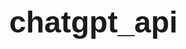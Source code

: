 # chatgpt_api

<!DOCTYPE html>
<html>
<head>
	<title>ChatGPT API</title>
	<style>
		body {
			font-family: Arial, sans-serif;
			line-height: 1.5;
			margin: 0;
			padding: 0;
		}

		.container {
			max-width: 800px;
			margin: 0 auto;
			padding: 20px;
		}

		h1, h2, h3 {
			margin-top: 0;
		}

		h1 {
			font-size: 48px;
			font-weight: bold;
			text-align: center;
			margin-bottom: 20px;
		}

		h2 {
			font-size: 36px;
			margin-bottom: 10px;
		}

		h3 {
			font-size: 24px;
			margin-bottom: 10px;
		}

		p {
			margin: 0;
			padding: 0;
			font-size: 16px;
			line-height: 1.5;
			margin-bottom: 10px;
		}

		code {
			font-family: Consolas, monospace;
			font-size: 14px;
			background-color: #eee;
			padding: 5px;
			border-radius: 5px;
			overflow: auto;
			display: inline-block;
		}

		pre {
			font-family: Consolas, monospace;
			font-size: 14px;
			background-color: #eee;
			padding: 10px;
			border-radius: 5px;
			overflow: auto;
		}

		.highlight {
			color: #007bff;
			font-weight: bold;
		}

		.button {
			display: inline-block;
			background-color: #007bff;
			color: #fff;
			padding: 10px 20px;
			border-radius: 5px;
			text-decoration: none;
			font-size: 18px;
			margin-top: 20px;
		}

		.button:hover {
			background-color: #0056b3;
		}
	</style>
</head>
<body>
	<div class="container">
		<h1>ChatGPT API</h1>

		<p>This repository contains a standalone Python script called <code>chat.py</code> that uses OpenAI's GPT-3 language model to generate responses to user input. The script can be run locally on your machine and does not require deployment to a hosting provider.</p>

		<h2>Getting Started</h2>

		<p>To use this script, you will need an OpenAI API key. You can sign up for an API key <a href="https://beta.openai.com/signup/">here</a>. Once you have an API key, you can set it as an environment variable in your terminal or in a configuration file called <code>config.py</code>.</p>

		<p>To set the API key as an environment variable, run the following command in your terminal:</p>

		<pre><code>export OPENAI_API_KEY=<span class="highlight">&lt;your-api-key&gt;</span></code></pre>

		<p>To set the API key in a <code>config.py</code> file, create a new file in the same directory as the <code>chat.py</code> file with the following contents:</p>

		<pre><code>API_KEY = "<span class="highlight">&lt;your-api-key&gt;</span>"</code>

